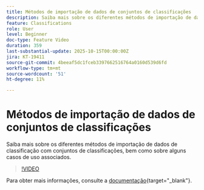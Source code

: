 ```yaml
---
title: Métodos de importação de dados de conjuntos de classificações
description: Saiba mais sobre os diferentes métodos de importação de dados de classificação com conjuntos de classificações, bem como sobre alguns casos de uso associados.
feature: Classifications
role: User
level: Beginner
doc-type: Feature Video
duration: 359
last-substantial-update: 2025-10-15T00:00:00Z
jira: KT-19411
source-git-commit: 4beeaf5dc1fceb3397662516764a0160d539d6fd
workflow-type: tm+mt
source-wordcount: '51'
ht-degree: 11%

---
```



# Métodos de importação de dados de conjuntos de classificações

Saiba mais sobre os diferentes métodos de importação de dados de classificação com conjuntos de classificações, bem como sobre alguns casos de uso associados.

>[!VIDEO](https://video.tv.adobe.com/v/3475826/?learn=on&enablevpops)

Para obter mais informações, consulte a [documentação](https://experienceleague.adobe.com/pt-br/docs/analytics/components/classifications/sets/overview){target="_blank"}.
